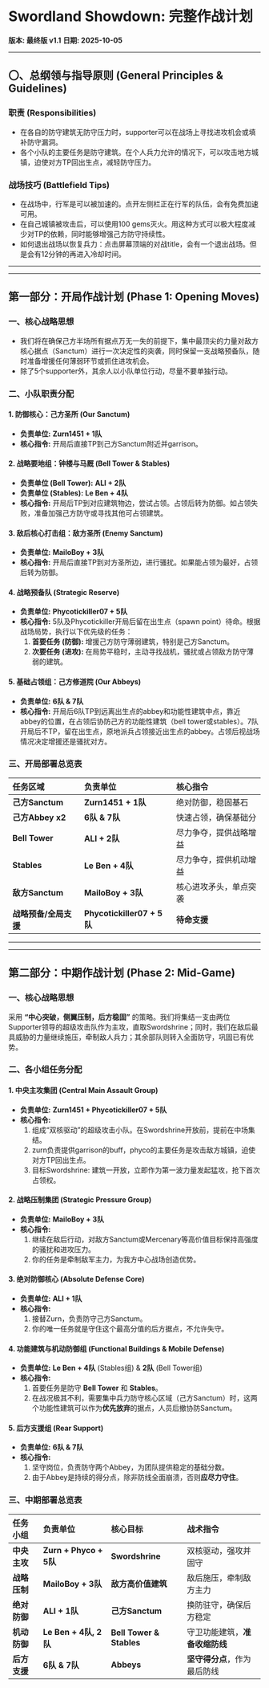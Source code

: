 # Swordland Showdown: 完整作战计划

**版本: 最终版 v1.1**
**日期: 2025-10-05**

---

## 〇、总纲领与指导原则 (General Principles & Guidelines)

### 职责 (Responsibilities)
- 在各自的防守建筑无防守压力时，supporter可以在战场上寻找进攻机会或填补防守漏洞。
- 各个小队的主要任务是防守建筑。在个人兵力允许的情况下，可以攻击地方城镇，迫使对方TP回出生点，减轻防守压力。

### 战场技巧 (Battlefield Tips)
- 在战场中，行军是可以被加速的。点开左侧栏正在行军的队伍，会有免费加速可用。
- 在自己城镇被攻击后，可以使用100 gems灭火。用这种方式可以极大程度减少对TP的依赖，同时能够增强己方防守持续性。
- 如何退出战场以恢复兵力：点击屏幕顶端的对战title，会有一个退出战场。但是会有12分钟的再进入冷却时间。

---
---

## 第一部分：开局作战计划 (Phase 1: Opening Moves)

### 一、核心战略思想

- 我们将在确保己方半场所有据点万无一失的前提下，集中最顶尖的力量对敌方核心据点（Sanctum）进行一次决定性的突袭，同时保留一支战略预备队，随时准备增援任何薄弱环节或抓住进攻机会。
- 除了5个supporter外，其余人以小队单位行动，尽量不要单独行动。

### 二、小队职责分配

#### 1. 防御核心：己方圣所 (Our Sanctum)
* **负责单位:** **Zurn1451 + 1队**
* **核心指令:** 开局后直接TP到己方Sanctum附近并garrison。

#### 2. 战略要地组：钟楼与马厩 (Bell Tower & Stables)
* **负责单位 (Bell Tower):** **ALI + 2队**
* **负责单位 (Stables):** **Le Ben + 4队**
* **核心指令:** 开局后TP到对应建筑物边，尝试占领。占领后转为防御。如占领失败，准备加强己方防守或寻找其他可占领建筑。

#### 3. 敌后核心打击组：敌方圣所 (Enemy Sanctum)
* **负责单位:** **MailoBoy + 3队**
* **核心指令:** 开局后直接TP到对方圣所边，进行骚扰。如果能占领为最好，占领后转为防御。

#### 4. 战略预备队 (Strategic Reserve)
* **负责单位:** **Phycotickiller07 + 5队**
* **核心指令:** 5队及Phycotickiller开局后留在出生点（spawn point）待命。根据战场局势，执行以下优先级的任务：
    1.  **首要任务 (防御):** 增援己方防守薄弱建筑，特别是己方Sanctum。
    2.  **次要任务 (进攻):** 在局势平稳时，主动寻找战机，骚扰或占领敌方防守薄弱的建筑。

#### 5. 基础占领组：己方修道院 (Our Abbeys)
* **负责单位:** **6队 & 7队**
* **核心指令:** 开局后6队TP到远离出生点的abbey和功能性建筑中点，靠近abbey的位置，在占领后协防己方的功能性建筑（bell tower或stables）。7队开局后不TP，留在出生点，原地派兵占领接近出生点的abbey。占领后视战场情况决定增援还是骚扰对方。

### 三、开局部署总览表

| 任务区域 | 负责单位 | 核心指令 |
| :--- | :--- | :--- |
| **己方Sanctum** | **Zurn1451 + 1队** | 绝对防御，稳固基石 |
| **己方Abbey x2** | **6队 & 7队** | 快速占领，确保基础分 |
| **Bell Tower**| **ALI + 2队** | 尽力争夺，提供战略增益 |
| **Stables** | **Le Ben + 4队** | 尽力争夺，提供机动增益 |
| **敌方Sanctum** | **MailoBoy + 3队** |  核心进攻矛头，单点突袭 |
| **战略预备/全局支援**| **Phycotickiller07 + 5队** |  **待命支援** |

---
---

## 第二部分：中期作战计划 (Phase 2: Mid-Game)

### 一、核心战略思想

采用 **“中心突破，侧翼压制，后方稳固”** 的策略。我们将集结一支由两位Supporter领导的超级攻击队作为主攻，直取Swordshrine；同时，我们在敌后最具威胁的力量继续施压，牵制敌人兵力；其余部队则转入全面防守，巩固已有优势。

### 二、各小组任务分配

#### 1. 中央主攻集团 (Central Main Assault Group)
* **负责单位:** **Zurn1451 + Phycotickiller07 + 5队**
* **核心指令:**
    1.  组成“双核驱动”的超级攻击小队。在Swordshrine开放前，提前在中场集结。
    2.  zurn负责提供garrison的buff，phyco的主要任务是攻击敌方城镇，迫使对方TP回出生点。
    3.  目标Swordshrine: 建筑一开放，立即作为第一波力量发起猛攻，抢下首次占领权。

#### 2. 战略压制集团 (Strategic Pressure Group)
* **负责单位:** **MailoBoy + 3队**
* **核心指令:**
    1.  继续在敌后行动，对敌方Sanctum或Mercenary等高价值目标保持高强度的骚扰和进攻压力。
    2.  你的任务是牵制敌军主力，为我方中心战场创造优势。

#### 3. 绝对防御核心 (Absolute Defense Core)
* **负责单位:** **ALI + 1队**
* **核心指令:**
    1.  接替Zurn，负责防守己方Sanctum。
    2.  你的唯一任务就是守住这个最高分值的后方据点，不允许失守。

#### 4. 功能建筑与机动防御组 (Functional Buildings & Mobile Defense)
* **负责单位:** **Le Ben + 4队** (Stables组) & **2队** (Bell Tower组)
* **核心指令:**
    1.  首要任务是防守 **Bell Tower** 和 **Stables**。
    2.  在战况极其不利，需要集中兵力防守核心区域（己方Sanctum）时，这两个功能性建筑可以作为**优先放弃**的据点，人员后撤协防Sanctum。

#### 5. 后方支援组 (Rear Support)
* **负责单位:** **6队 & 7队**
* **核心指令:**
    1.  坚守岗位，负责防守两个Abbey，为团队提供稳定的基础分数。
    2.  由于Abbey是持续的得分点，除非防线全面崩溃，否则**应尽力守住**。

### 三、中期部署总览表

| 任务小组 | 负责单位 | 核心目标 | 战术指令 |
| :--- | :--- | :--- | :--- |
| **中央主攻** | **Zurn + Phyco + 5队** | **Swordshrine** | 双核驱动，强攻并固守 |
| **战略压制** | **MailoBoy + 3队** | **敌方高价值建筑** | 敌后施压，牵制敌方主力 |
| **绝对防御** | **ALI + 1队** | **己方Sanctum** | 换防驻守，确保后方稳定 |
| **机动防御** | **Le Ben + 4队, 2队** | **Bell Tower & Stables** | 守卫功能建筑，**准备收缩防线** |
| **后方支援** | **6队 & 7队** | **Abbeys** | **坚守得分点**，作为最后防线 |
